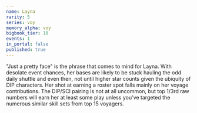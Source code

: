 ```yaml
---
name: Layna
rarity: 5
series: voy
memory_alpha: voy
bigbook_tier: 10
events: 1
in_portal: false
published: true
---
```


"Just a pretty face" is the phrase that comes to mind for Layna. With desolate event chances, her bases are likely to be stuck hauling the odd daily shuttle and even then, not until higher star counts given the ubiquity of DIP characters. Her shot at earning a roster spot falls mainly on her voyage contributions. The DIP/SCI pairing is not at all uncommon, but top 1/3rd raw numbers will earn her at least some play unless you've targeted the numerous similar skill sets from top 15 voyagers.

